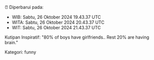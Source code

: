 ⏰ Diperbarui pada:
- WIB: Sabtu, 26 Oktober 2024 19.43.37 UTC
- WITA: Sabtu, 26 Oktober 2024 20.43.37 UTC
- WIT: Sabtu, 26 Oktober 2024 21.43.37 UTC

Kutipan Inspiratif:
"80% of boys have girlfriends.. Rest 20% are having brain."


Kategori: funny

